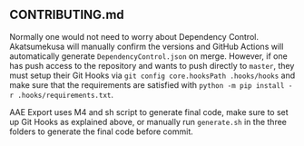 ## CONTRIBUTING.md  

Normally one would not need to worry about Dependency Control. Akatsumekusa will manually confirm the versions and GitHub Actions will automatically generate `DependencyControl.json` on merge. However, if one has push access to the repository and wants to push directly to `master`, they must setup their Git Hooks via `git config core.hooksPath .hooks/hooks` and make sure that the requirements are satisfied with `python -m pip install -r .hooks/requirements.txt`.  

AAE Export uses M4 and sh script to generate final code, make sure to set up Git Hooks as explained above, or manually run `generate.sh` in the three folders to generate the final code before commit.  
